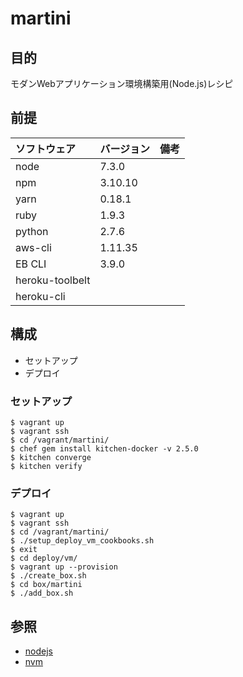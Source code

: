 # martini

## 目的
モダンWebアプリケーション環境構築用(Node.js)レシピ

## 前提
| ソフトウェア     | バージョン    | 備考         |
|:---------------|:-------------|:------------|
| node           | 7.3.0      |             |
| npm            | 3.10.10    |             |
| yarn           | 0.18.1     |             |
| ruby           | 1.9.3      |             |
| python         | 2.7.6      |             |
| aws-cli        | 1.11.35    |           |
| EB CLI         | 3.9.0      |             |
| heroku-toolbelt|       |             |
| heroku-cli     |       |             |

## 構成
+ セットアップ
+ デプロイ

### セットアップ
```
$ vagrant up
$ vagrant ssh
$ cd /vagrant/martini/
$ chef gem install kitchen-docker -v 2.5.0
$ kitchen converge
$ kitchen verify
```

### デプロイ
```
$ vagrant up
$ vagrant ssh
$ cd /vagrant/martini/
$ ./setup_deploy_vm_cookbooks.sh 
$ exit
$ cd deploy/vm/
$ vagrant up --provision
$ ./create_box.sh
$ cd box/martini
$ ./add_box.sh
```

## 参照
+ [nodejs](https://supermarket.chef.io/cookbooks/nodejs)
+ [nvm](https://supermarket.chef.io/cookbooks/nvm)

